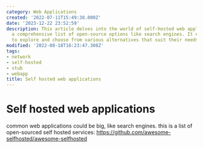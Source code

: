```yaml
---
category: Web Applications
created: '2022-07-11T15:49:38.000Z'
date: '2023-12-22 23:52:59'
description: This article delves into the world of self-hosted web applications, offering
  a comprehensive list of open-source options like search engines. It empowers readers
  to explore and choose from various alternatives that suit their needs and preferences.
modified: '2022-08-18T16:23:47.308Z'
tags:
- network
- self-hosted
- stub
- webapp
title: Self hosted web applications
---
```


# Self hosted web applications

common web applications could be big, like search engines. this is a list of open-sourced self hosted services:
https://github.com/awesome-selfhosted/awesome-selfhosted

